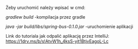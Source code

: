 Żeby uruchomić należy wpisać w cmd:

_gradlew build_ -kompilacja przez gradle

_java -jar build/libs/spring-bus-0.1.0.jar_ -uruchomienie aplikacji

Link do tutoriala jak odpalić aplikację przez IntelliJ:
https://1drv.ms/b/s!AtvW1h_4ksS-yit1BtjvEagoL-Lc
